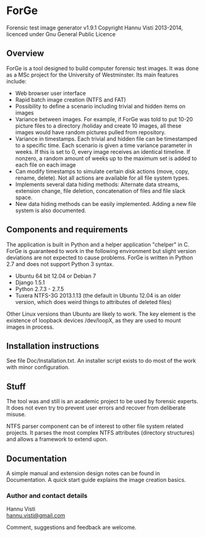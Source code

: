 # ForGe

Forensic test image generator v1.9.1
Copyright Hannu Visti 2013-2014, licenced under Gnu General Public Licence

## Overview

ForGe is a tool designed to build computer forensic test images. It was done as a MSc project for 
the University of Westminster. Its main features include:

* Web browser user interface
* Rapid batch image creation (NTFS and FAT)
* Possibility to define a scenario including trivial and hidden items on images
* Variance between images. For example, if ForGe was told to put 10-20 picture files to a directory /holiday and
  create 10 images, all these images would have random pictures pulled from repository.
* Variance in timestamps. Each trivial and hidden file can be timestamped to a specific time. Each scenario is
  given a time variance parameter in weeks. If this is set to 0, every image receives an identical timeline. If
  nonzero, a random amount of weeks up to the maximum set is added to each file on each image
* Can modify timestamps to simulate certain disk actions (move, copy, rename, delete). Not all actions are available for all file system types.
* Implements several data hiding methods: Alternate data streams, extension change, file deletion, concatenation
  of files and file slack space. 
* New data hiding methods can be easily implemented. Adding a new file system is also documented.


## Components and requirements
The application is built in Python and a helper application "chelper" in C. ForGe is guaranteed to work in the following environment but slight version deviations are not expected to cause problems. ForGe is written in Python 2.7 and does not support Python 3 syntax.

* Ubuntu 64 bit 12.04 or Debian 7
* Django 1.5.1
* Python 2.7.3 - 2.7.5
* Tuxera NTFS-3G 2013.1.13 (the default in Ubuntu 12.04 is an older version, which does weird things to attributes of deleted files)

Other Linux versions than Ubuntu are likely to work. The key element is the existence of loopback devices /dev/loopX, as they are used to mount images in process.

## Installation instructions
See file Doc/Installation.txt. An installer script exists to do most of the work with minor configuration. 

## Stuff
The tool was and still is an academic project to be used by forensic experts. It does not even try tro prevent user errors and recover from deliberate misuse. 

NTFS parser component can be of interest to other file system related projects. It parses the most complex NTFS attributes (directory structures) and allows a framework to extend upon. 

## Documentation
A simple manual and extension design notes can be found in Documentation. A quick start guide explains the image creation basics. 


### Author and contact details
Hannu Visti
<br>
hannu.visti@gmail.com

Comment, suggestions and feedback are welcome. 



